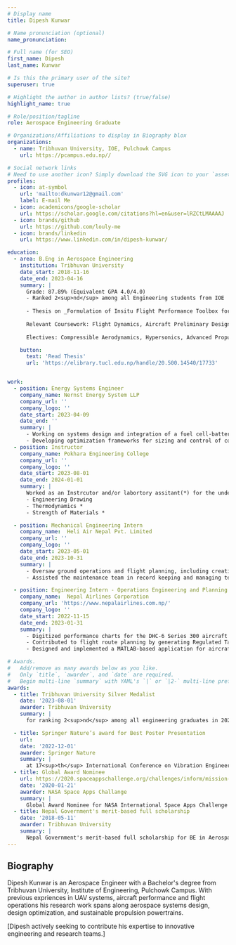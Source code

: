 ```yaml
---
# Display name
title: Dipesh Kunwar

# Name pronunciation (optional)
name_pronunciation:

# Full name (for SEO)
first_name: Dipesh
last_name: Kunwar

# Is this the primary user of the site?
superuser: true

# Highlight the author in author lists? (true/false)
highlight_name: true

# Role/position/tagline
role: Aerospace Engineering Graduate

# Organizations/Affiliations to display in Biography blox
organizations:
  - name: Tribhuvan University, IOE, Pulchowk Campus
    url: https://pcampus.edu.np//

# Social network links
# Need to use another icon? Simply download the SVG icon to your `assets/media/icons/` folder.
profiles:
  - icon: at-symbol
    url: 'mailto:dkunwar12@gmail.com'
    label: E-mail Me
  - icon: academicons/google-scholar
    url: https://scholar.google.com/citations?hl=en&user=lRZCtLMAAAAJ
  - icon: brands/github
    url: https://github.com/louly-me
  - icon: brands/linkedin
    url: https://www.linkedin.com/in/dipesh-kunwar/

education:
  - area: B.Eng in Aerospace Engineering
    institution: Tribhuvan University
    date_start: 2018-11-16
    date_end: 2023-04-16
    summary: |
      Grade: 87.89% (Equivalent GPA 4.0/4.0)
      - Ranked 2<sup>nd</sup> among all Engineering students from IOE
      
      - Thesis on _Formulation of Insitu Flight Performance Toolbox for Decision Support System_. Supervised by [Dr. Sudip Bhattrai](https://mech.pcampus.edu.np/our-people/sudip-bhattrai/). 
      
      Relevant Coursework: Flight Dynamics, Aircraft Preliminary Design, UAV Synthesis, Aerodynamics, Computational Fluid Dynamics, Aircraft Propulsion
      
      Electives: Compressible Aerodynamics, Hypersonics, Advanced Propulsion System

    button:
      text: 'Read Thesis'
      url: 'https://elibrary.tucl.edu.np/handle/20.500.14540/17733'


work:
  - position: Energy Systems Engineer
    company_name: Nernst Energy System LLP
    company_url: ''
    company_logo: ''
    date_start: 2023-04-09
    date_end: ''
    summary: |
      - Working on systems design and integration of a fuel cell-battery hybrid propulsion system for maritime and aviation applications.
      - Developing optimization frameworks for sizing and control of conceptual integrated fuel cell-battery powertrains in regional commercial airliners.
  - position: Instructor
    company_name: Pokhara Engineering College
    company_url: ''
    company_logo: ''
    date_start: 2023-08-01
    date_end: 2024-01-01
    summary: |
      Worked as an Instrcutor and/or labortory assitant(*) for the undergraduate mechanical engineering courses listed below. Classes assisted:
      - Engineering Drawing
      - Thermodynamics *
      - Strength of Materials *

  - position: Mechanical Engineering Intern
    company_name:  Heli Air Nepal Pvt. Limited
    company_url: ''
    company_logo: ''
    date_start: 2023-05-01
    date_end: 2023-10-31
    summary: |
      - Oversaw ground operations and flight planning, including creating weight and balance charts and route layouts for gyrocopter missions.
      - Assisted the maintenance team in record keeping and managing technical logs for daily and routine maintenance.

  - position: Engineering Intern - Operations Engineering and Planning Division
    company_name:  Nepal Airlines Corporation
    company_url: 'https://www.nepalairlines.com.np/'
    company_logo: ''
    date_start: 2022-11-15
    date_end: 2023-01-31
    summary: |
      - Digitized performance charts for the DHC-6 Series 300 aircraft operated by Nepal Airlines Corporation, utilizing advanced analytical techniques.
      - Contributed to flight route planning by generating Regulated Takeoff Weight (RTOW) and aircraft weight and balance data.
      - Designed and implemented a MATLAB-based application for aircraft performance calculations tailored to the DHC-6 Series 300.

# Awards.
#   Add/remove as many awards below as you like.
#   Only `title`, `awarder`, and `date` are required.
#   Begin multi-line `summary` with YAML's `|` or `|2-` multi-line prefix and indent 2 spaces below.
awards:
  - title: Tribhuvan University Silver Medalist
    date: '2023-08-01'
    awarder: Tribhuvan University
    summary: |
      for ranking 2<sup>nd</sup> among all engineering graduates in 2023

  - title: Springer Nature’s award for Best Poster Presentation
    url: 
    date: '2022-12-01'
    awarder: Springer Nature
    summary: |
      at 17<sup>th</sup> International Conference on Vibration Engineering and Technology of Machinery-VETOMAC 2022 
  - title: Global Award Nominee
    url: https://2020.spaceappschallenge.org/challenges/inform/mission-planet-earth-digital-history/teams/team-tyro/project
    date: '2020-01-21'
    awarder: NASA Space Apps Challange
    summary: |
      Global Award Nominee for NASA International Space Apps Challenge
  - title: Nepal Government's merit-based full scholarship
    date: '2018-05-11'
    awarder: Tribhuvan University
    summary: |
      Nepal Government's merit-based full scholarship for BE in Aerospace engineering (National Rank: 73<sup>rd</sup>}, Aerospace Major: 3<sup>rd</sup>)
---
```


## Biography


Dipesh Kunwar is an Aerospace Engineer with a Bachelor's degree from Tribhuvan University, Institute of Engineering, Pulchowk Campus. With previous expriences in UAV systems, aircraft performance and flight operations his research work spans along aerospace systems design, design optimization, and sustainable propulsion powertrains.

[Dipesh actively seeking to contribute his expertise to innovative engineering and research teams.]
